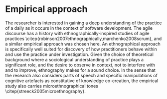 
# Empirical approach

The researcher is interested in gaining a deep understanding of the practice of a daily as it occurs in the context of software development. The agile discourse has a history with ethnographically-inspired studies of agile practices \citep{robinson2007ethnographically,marchenko2008scrum}, and a similar empirical approach was chosen here. An ethnographical approach is specifically well suited for discovery of how practitioners behave within and use the practice under investigation. Given the choice of theoretical background where a sociological understanding of practice plays a significant role, and the desire to observe in context, not to interfere with and to improve, ethnography makes for a sound choice. In the sense that the research also considers parts of speech and specific manipulations of cognitive artefacts as constitutive of knowledge co-creation, the empirical study also carries microethnographical tones \citep{streeck2005microethnography}.
